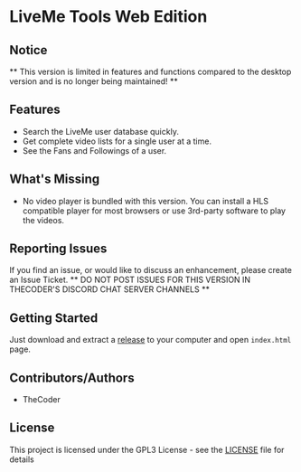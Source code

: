 # LiveMe Tools Web Edition

## Notice
** This version is limited in features and functions compared to the desktop version and is no longer being maintained! **

## Features
- Search the LiveMe user database quickly.
- Get complete video lists for a single user at a time.
- See the Fans and Followings of a user.

## What's Missing
- No video player is bundled with this version.  You can install a HLS compatible player for most browsers or use 3rd-party software to play the videos.

## Reporting Issues

If you find an issue, or would like to discuss an enhancement, please create an Issue Ticket. 
** DO NOT POST ISSUES FOR THIS VERSION IN THECODER'S DISCORD CHAT SERVER CHANNELS **

## Getting Started

Just download and extract a [release](https://github.com/thecoder75/liveme-tools-web/releases/latest) to your computer and open ```index.html``` page.

## Contributors/Authors

- TheCoder

## License

This project is licensed under the GPL3 License - see the [LICENSE](LICENSE) 
file for details
